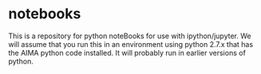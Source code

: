 # notebooks

This is a repository for python noteBooks for use with ipython/jupyter.  We will assume that you run this in an environment using python 2.7.x that has the AIMA python code installed.  It will probably run in earlier versions of python.
